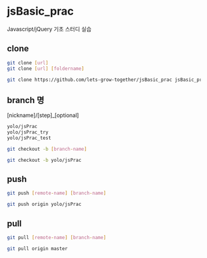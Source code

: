 jsBasic_prac
=====

Javascript/jQuery 기초 스터디 실습

## clone

```bash
git clone [url]
git clone [url] [foldername]

git clone https://github.com/lets-grow-together/jsBasic_prac jsBasic_prac
```

## branch 명

[nickname]/[step]_[optional]

```bash
yolo/jsPrac
yolo/jsPrac_try
yolo/jsPrac_test
```

```bash
git checkout -b [branch-name]

git checkout -b yolo/jsPrac
```

## push

```bash
git push [remote-name] [branch-name]

git push origin yolo/jsPrac
```

## pull

```bash
git pull [remote-name] [branch-name]

git pull origin master
```
